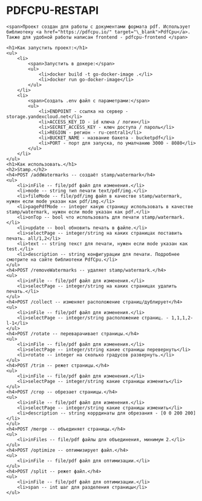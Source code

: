 <h1>PDFCPU-RESTAPI</h1>

    <span>Проект создан для работы с документами формата pdf. Использует библиотеку <a href="https://pdfcpu.io/" target="\_blank">PdfCpu</a>. Также для удобной работы написан frontend - pdfcpu-frontend </span>

    <h1>Как запустить проект:</h1>
    <ul>
        <li>
            <span>Запустить в докере:</span>
            <ul>
                <li>docker build -t go-docker-image .</li>
                <li>docker run go-docker-image</li>
            </ul>
        </li>
        <li>
            <span>Создать .env файл с параметрами:</span>
            <ul>
                <li>ENDPOINT - ссылка на сервер - storage.yandexcloud.net</li>
                <li>ACCESS_KEY_ID - id ключа / логин</li>
                <li>SECRET_ACCESS_KEY - ключ доступа / пароль</li>
                <li>REGION - регион - ru-central1</li>
                <li>BUCKET_NAME - название бакета - bucketpdf</li>
                <li>PORT - порт для запуска, по умалчанию 3000 - 8080</li>
            </ul>
        </li>
    </ul>
    <h1>Как использовать.</h1>
    <h2>Stamp.</h2>
    <h4>POST /addWatermarks -- создаёт stamp/watermark</h4>
    <ul>
        <li>inFile -- file/pdf файл для изменения.</li>
        <li>mode -- string тип печати text/pdf/img.</li>
        <li>fileMode -- file/pdf/img файл в качестве stamp/watermark, нужен если mode указан как pdf/img.</li>
        <li>pagePdfMode -- integer какую страницу использовать в качестве stamp/watermark, нужен если mode указан как pdf.</li>
        <li>onTop -- bool что использовать для печати stamp/watermark.</li>
        <li>update -- bool обновить печать в файле.</li>
        <li>selectPage -- integer/string на каких страницах поставить печать. all/1,2</li>
        <li>text -- string текст для печати, нужен если mode указан как test.</li>
        <li>description -- string конфигурации для печати. Подробнее смотрите на сайте библиотеки PdfCpu.</li>
    </ul>
    <h4>POST /removeWatermarks -- удаляет stamp/watermark.</h4>
    <ul>
        <li>inFile -- file/pdf файл для изменения.</li>
        <li>selectPage -- integer/string на каких страницах удалить печать.</li>
    </ul>
    <h4>POST /collect -- изменяет расположение страниц/дублирует</h4>
    <ul>
        <li>inFile -- file/pdf файл для изменения.</li>
        <li>selectPage -- integer/string расположение страниц. - 1,1,1,2-l-1</li>
    </ul>
    <h4>POST /rotate -- переварачивает страницы.</h4>
    <ul>
        <li>inFile -- file/pdf файл для изменения.</li>
        <li>selectPage -- integer/string какие страницы перевернуть</li>
        <li>rotate -- integer на сколько градусов развернуть.</li>
    </ul>
    <h4>POST /trim -- режет страницы.</h4>
    <ul>
        <li>inFile -- file/pdf файл для изменения.</li>
        <li>selectPage -- integer/string какие страницы изменить</li>
    </ul>
    <h4>POST /crop -- обрезает страницы.</h4>
    <ul>
        <li>inFile -- file/pdf файл для изменения.</li>
        <li>selectPage -- integer/string какие страницы изменить</li>
        <li>description -- string коррдинаты для обрезания - [0 0 200 200]</li>
    </ul>
    <h4>POST /merge -- объединяет страницы.</h4>
    <ul>
        <li>inFiles -- file/pdf файлы для объединения, минимум 2.</li>
    </ul>
    <h4>POST /optimize -- оптимизирует файл.</h4>
    <ul>
        <li>inFile -- file/pdf файл для оптимизации.</li>
    </ul>
    <h4>POST /split -- режет файл.</h4>
    <ul>
        <li>inFile -- file/pdf файл для оптимизации.</li>
        <li>span -- int шаг для разделения страницы</li>
    </ul>
